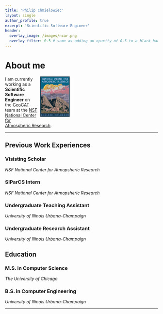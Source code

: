 ```yaml
---
title: 'Philip Chmielowiec'
layout: single
author_profile: true
excerpt: 'Scientific Software Engineer'
header:
  overlay_image: /images/ncar.png
  overlay_filter: 0.5 # same as adding an opacity of 0.5 to a black background
---
```


# About me

<div style="float: right; margin-left: 10px;">
  <img src="/images/ncar_lab.png" alt="NCAR Lab" width="25%">
</div>

<p>
  I am currently working as a <strong>Scientific Software Engineer</strong> on the <a href="https://geocat.ucar.edu/">GeoCAT</a> team at the <a href="https://ncar.ucar.edu/">NSF National Center for Atmospheric Research</a>.
</p>







---

## Previous Work Experiences

### Visisting Scholar
_NSF National Center for Atmopsheric Research_

### SIParCS Intern
_NSF National Center for Atmopsheric Research_

### Undergraduate Teaching Assistant
_University of Illinois Urbana-Champaign_

### Undergraduate Research Assistant
_University of Illinois Urbana-Champaign_



## Education

### M.S. in Computer Science
_The University of Chicago_

### B.S. in Computer Engineering
_University of Illinois Urbana-Champaign_

---

